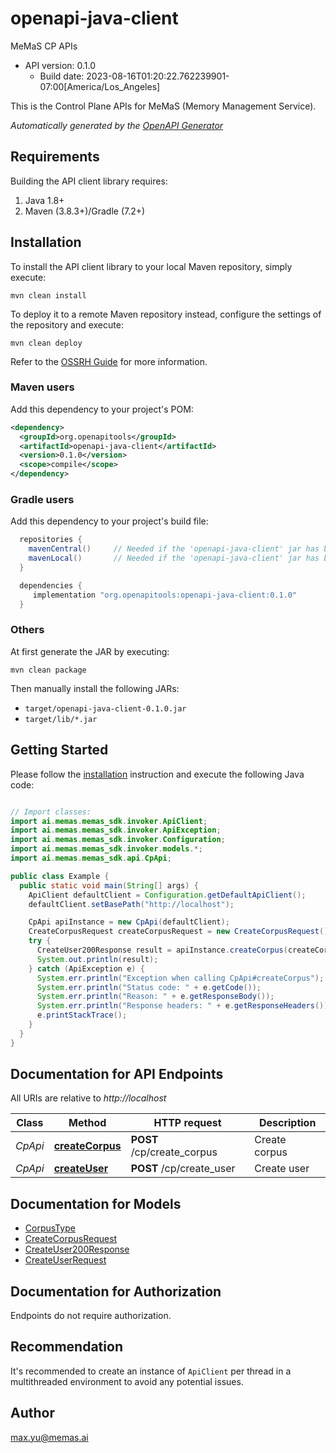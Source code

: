 # openapi-java-client

MeMaS CP APIs
- API version: 0.1.0
  - Build date: 2023-08-16T01:20:22.762239901-07:00[America/Los_Angeles]

This is the Control Plane APIs for MeMaS (Memory Management Service).


*Automatically generated by the [OpenAPI Generator](https://openapi-generator.tech)*


## Requirements

Building the API client library requires:
1. Java 1.8+
2. Maven (3.8.3+)/Gradle (7.2+)

## Installation

To install the API client library to your local Maven repository, simply execute:

```shell
mvn clean install
```

To deploy it to a remote Maven repository instead, configure the settings of the repository and execute:

```shell
mvn clean deploy
```

Refer to the [OSSRH Guide](http://central.sonatype.org/pages/ossrh-guide.html) for more information.

### Maven users

Add this dependency to your project's POM:

```xml
<dependency>
  <groupId>org.openapitools</groupId>
  <artifactId>openapi-java-client</artifactId>
  <version>0.1.0</version>
  <scope>compile</scope>
</dependency>
```

### Gradle users

Add this dependency to your project's build file:

```groovy
  repositories {
    mavenCentral()     // Needed if the 'openapi-java-client' jar has been published to maven central.
    mavenLocal()       // Needed if the 'openapi-java-client' jar has been published to the local maven repo.
  }

  dependencies {
     implementation "org.openapitools:openapi-java-client:0.1.0"
  }
```

### Others

At first generate the JAR by executing:

```shell
mvn clean package
```

Then manually install the following JARs:

* `target/openapi-java-client-0.1.0.jar`
* `target/lib/*.jar`

## Getting Started

Please follow the [installation](#installation) instruction and execute the following Java code:

```java

// Import classes:
import ai.memas.memas_sdk.invoker.ApiClient;
import ai.memas.memas_sdk.invoker.ApiException;
import ai.memas.memas_sdk.invoker.Configuration;
import ai.memas.memas_sdk.invoker.models.*;
import ai.memas.memas_sdk.api.CpApi;

public class Example {
  public static void main(String[] args) {
    ApiClient defaultClient = Configuration.getDefaultApiClient();
    defaultClient.setBasePath("http://localhost");

    CpApi apiInstance = new CpApi(defaultClient);
    CreateCorpusRequest createCorpusRequest = new CreateCorpusRequest(); // CreateCorpusRequest | 
    try {
      CreateUser200Response result = apiInstance.createCorpus(createCorpusRequest);
      System.out.println(result);
    } catch (ApiException e) {
      System.err.println("Exception when calling CpApi#createCorpus");
      System.err.println("Status code: " + e.getCode());
      System.err.println("Reason: " + e.getResponseBody());
      System.err.println("Response headers: " + e.getResponseHeaders());
      e.printStackTrace();
    }
  }
}

```

## Documentation for API Endpoints

All URIs are relative to *http://localhost*

Class | Method | HTTP request | Description
------------ | ------------- | ------------- | -------------
*CpApi* | [**createCorpus**](docs/CpApi.md#createCorpus) | **POST** /cp/create_corpus | Create corpus
*CpApi* | [**createUser**](docs/CpApi.md#createUser) | **POST** /cp/create_user | Create user


## Documentation for Models

 - [CorpusType](docs/CorpusType.md)
 - [CreateCorpusRequest](docs/CreateCorpusRequest.md)
 - [CreateUser200Response](docs/CreateUser200Response.md)
 - [CreateUserRequest](docs/CreateUserRequest.md)


<a id="documentation-for-authorization"></a>
## Documentation for Authorization

Endpoints do not require authorization.


## Recommendation

It's recommended to create an instance of `ApiClient` per thread in a multithreaded environment to avoid any potential issues.

## Author

max.yu@memas.ai

